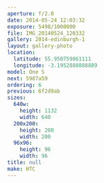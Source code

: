 ```yaml
---
aperture: f/2.0
date: 2014-05-24 12:03:32
exposure: 5498/1000000
file: IMG_20140524_120332
gallery: 2014-edinburgh-1
layout: gallery-photo
location:
  latitude: 55.950759861111
  longitude: -3.1952888888889
model: One S
next: 5987a59
ordering: 6
previous: 6f2d9ab
sizes:
  640w:
    height: 1132
    width: 640
  200x200:
    height: 200
    width: 200
  96x96:
    height: 96
    width: 96
title: null
make: HTC
---
```

